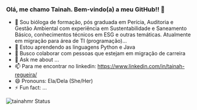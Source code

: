 ### Olá, me chamo Tainah. Bem-vindo(a) a meu GitHub!! 👋

- 🔭 Sou bióloga de formação, pós graduada em Perícia, Auditoria e Gestão Ambiental com experiência em Sustentabilidade e Saneamento Básico, conhecimentos técnicos em ESG e outras temáticas. Atualmente em migração para área de TI (programação)...
- 🌱 Estou aprendendo as linguagens Python e Java
- 👯 Busco colaborar com pessoas que estejam em migração de carreira
- 💬 Ask me about ...
- 📫 Para me encontrar no linkedin: https://www.linkedin.com/in/tainah-regueira/
- 😄 Pronouns: Ela/Dela (She/Her)
- ⚡ Fun fact: ...

![tainahmr Status](https://github-readme-stats.vercel.app/api?username=tainahmr&show_icons=true)

